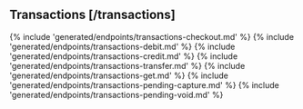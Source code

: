 ## Transactions [/transactions]

{% include 'generated/endpoints/transactions-checkout.md' %}
{% include 'generated/endpoints/transactions-debit.md' %}
{% include 'generated/endpoints/transactions-credit.md' %}
{% include 'generated/endpoints/transactions-transfer.md' %}
{% include 'generated/endpoints/transactions-get.md' %}
{% include 'generated/endpoints/transactions-pending-capture.md' %}
{% include 'generated/endpoints/transactions-pending-void.md' %}
